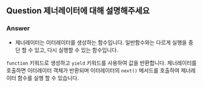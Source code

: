 ## Question 제너레이터에 대해 설명해주세요

### Answer

- 제너레이터는 이터레이터를 생성하는 함수입니다.
  일반함수와는 다르게 실행을 중단 할 수 있고, 다시 실행할 수 있는 함수입니다.

`function` 키워드로 생성하고 `yield` 키워드를 사용하여 값을 반환합니다.
제너레이터를 호출하면 이터레이터 객체가 반환되며 이터레이터의 `next()` 메서드를 호출하여 제너레이터 함수를 실행 할 수 있습니다.
